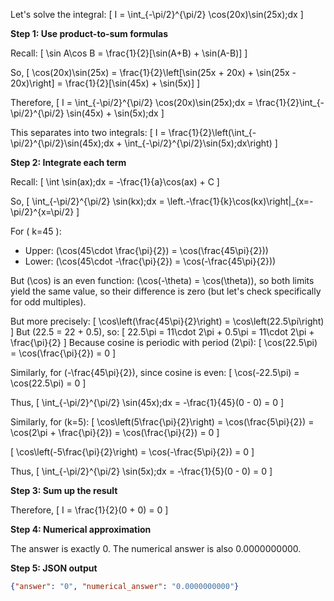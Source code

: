 Let's solve the integral:
\[
I = \int_{-\pi/2}^{\pi/2} \cos(20x)\sin(25x)\;dx
\]

**Step 1: Use product-to-sum formulas**

Recall:
\[
\sin A\cos B = \frac{1}{2}[\sin(A+B) + \sin(A-B)]
\]

So,
\[
\cos(20x)\sin(25x) = \frac{1}{2}\left[\sin(25x + 20x) + \sin(25x - 20x)\right] = \frac{1}{2}[\sin(45x) + \sin(5x)]
\]

Therefore,
\[
I = \int_{-\pi/2}^{\pi/2} \cos(20x)\sin(25x)\;dx = \frac{1}{2}\int_{-\pi/2}^{\pi/2} \sin(45x) + \sin(5x)\;dx
\]

This separates into two integrals:
\[
I = \frac{1}{2}\left(\int_{-\pi/2}^{\pi/2}\sin(45x)\;dx + \int_{-\pi/2}^{\pi/2}\sin(5x)\;dx\right)
\]

**Step 2: Integrate each term**

Recall:
\[
\int \sin(ax)\;dx = -\frac{1}{a}\cos(ax) + C
\]

So,
\[
\int_{-\pi/2}^{\pi/2} \sin(kx)\;dx = \left.-\frac{1}{k}\cos(kx)\right|_{x=-\pi/2}^{x=\pi/2}
\]

For \( k=45 \):
- Upper: \(\cos(45\cdot \frac{\pi}{2}) = \cos(\frac{45\pi}{2})\)
- Lower: \(\cos(45\cdot -\frac{\pi}{2}) = \cos(-\frac{45\pi}{2})\)

But \(\cos\) is an even function: \(\cos(-\theta) = \cos(\theta)\), so both limits yield the same value, so their difference is zero (but let's check specifically for odd multiples).

But more precisely:
\[
\cos\left(\frac{45\pi}{2}\right) = \cos\left(22.5\pi\right)
\]
But \(22.5 = 22 + 0.5\), so:
\[
22.5\pi = 11\cdot 2\pi + 0.5\pi = 11\cdot 2\pi + \frac{\pi}{2}
\]
Because cosine is periodic with period \(2\pi\):
\[
\cos(22.5\pi) = \cos(\frac{\pi}{2}) = 0
\]

Similarly, for \(-\frac{45\pi}{2}\), since cosine is even:
\[
\cos(-22.5\pi) = \cos(22.5\pi) = 0
\]

Thus,
\[
\int_{-\pi/2}^{\pi/2} \sin(45x)\;dx = -\frac{1}{45}(0 - 0) = 0
\]

Similarly, for \(k=5\):
\[
\cos\left(5\frac{\pi}{2}\right) = \cos(\frac{5\pi}{2}) = \cos(2\pi + \frac{\pi}{2}) = \cos(\frac{\pi}{2}) = 0
\]

\[
\cos\left(-5\frac{\pi}{2}\right) = \cos(-\frac{5\pi}{2}) = 0
\]

Thus,
\[
\int_{-\pi/2}^{\pi/2} \sin(5x)\;dx = -\frac{1}{5}(0 - 0) = 0
\]

**Step 3: Sum up the result**

Therefore,
\[
I = \frac{1}{2}(0 + 0) = 0
\]

**Step 4: Numerical approximation**

The answer is exactly 0. The numerical answer is also 0.0000000000.

**Step 5: JSON output**

```json
{"answer": "0", "numerical_answer": "0.0000000000"}
```
